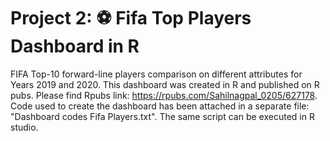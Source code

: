 # Project 2: ⚽️ Fifa Top Players Dashboard in R

FIFA Top-10 forward-line players comparison on different attributes for Years 2019 and 2020. This dashboard was created in R and published on R pubs. Please find Rpubs link: https://rpubs.com/Sahilnagpal_0205/627178.
Code used to create the dashboard has been attached in a separate file: "Dashboard codes Fifa Players.txt". The same script can be executed in R studio.
